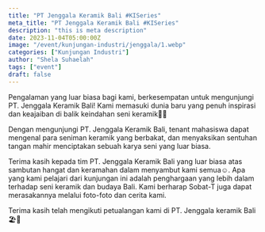 ```yaml
---
title: "PT Jenggala Keramik Bali #KISeries"
meta_title: "PT Jenggala Keramik Bali #KISeries"
description: "this is meta description"
date: 2023-11-04T05:00:00Z
image: "/event/kunjungan-industri/jenggala/1.webp"
categories: ["Kunjungan Industri"]
author: "Shela Suhaelah"
tags: ["event"]
draft: false
---
```


Pengalaman yang luar biasa bagi kami, berkesempatan untuk mengunjungi PT. Jenggala Keramik Bali! Kami memasuki dunia baru yang penuh inspirasi dan keajaiban di balik keindahan seni keramik🤩✨

Dengan mengunjungi PT. Jenggala Keramik Bali, tenant mahasiswa dapat mengenal para seniman keramik yang berbakat, dan menyaksikan sentuhan tangan mahir menciptakan sebuah karya seni yang luar biasa.

Terima kasih kepada tim PT. Jenggala Keramik Bali yang luar biasa atas sambutan hangat dan keramahan dalam menyambut kami semua☺️. Apa yang kami pelajari dari kunjungan ini adalah penghargaan yang lebih dalam terhadap seni keramik dan budaya Bali. Kami berharap Sobat-T juga dapat merasakannya melalui foto-foto dan cerita kami.

Terima kasih telah mengikuti petualangan kami di PT. Jenggala keramik Bali 🏖🤍